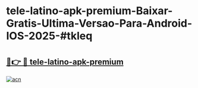 # tele-latino-apk-premium-Baixar-Gratis-Ultima-Versao-Para-Android-IOS-2025-#tkleq

# <h2><a href="https://ainizakaria.my?title=tele-latino-apk-premium&ref=22M">🔗👉 🔴 tele-latino-apk-premium</a></h2>

[![acn](https://github.com/user-attachments/assets/0f9c940e-d8b0-45ae-aac7-cd30a18b3e1c)](https://ainizakaria.my?title=tele-latino-apk-premium&ref=22M)

